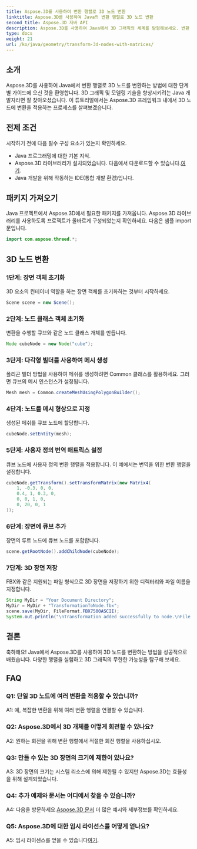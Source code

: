 ```yaml
---
title: Aspose.3D를 사용하여 변환 행렬로 3D 노드 변환
linktitle: Aspose.3D를 사용하여 Java의 변환 행렬로 3D 노드 변환
second_title: Aspose.3D 자바 API
description: Aspose.3D를 사용하여 Java에서 3D 그래픽의 세계를 탐험해보세요. 변환 행렬을 사용하여 손쉽게 노드를 변환하는 방법을 알아보세요.
type: docs
weight: 21
url: /ko/java/geometry/transform-3d-nodes-with-matrices/
---
```

## 소개

Aspose.3D를 사용하여 Java에서 변환 행렬로 3D 노드를 변환하는 방법에 대한 단계별 가이드에 오신 것을 환영합니다. 3D 그래픽 및 모델링 기술을 향상시키려는 Java 개발자라면 잘 찾아오셨습니다. 이 튜토리얼에서는 Aspose.3D 프레임워크 내에서 3D 노드에 변환을 적용하는 프로세스를 살펴보겠습니다.

## 전제 조건

시작하기 전에 다음 필수 구성 요소가 있는지 확인하세요.

- Java 프로그래밍에 대한 기본 지식.
-  Aspose.3D 라이브러리가 설치되었습니다. 다음에서 다운로드할 수 있습니다.[여기](https://releases.aspose.com/3d/java/).
- Java 개발을 위해 작동하는 IDE(통합 개발 환경)입니다.

## 패키지 가져오기

Java 프로젝트에서 Aspose.3D에서 필요한 패키지를 가져옵니다. Aspose.3D 라이브러리를 사용하도록 프로젝트가 올바르게 구성되었는지 확인하세요. 다음은 샘플 import 문입니다.

```java
import com.aspose.threed.*;

```

## 3D 노드 변환

### 1단계: 장면 객체 초기화

3D 요소의 컨테이너 역할을 하는 장면 객체를 초기화하는 것부터 시작하세요.

```java
Scene scene = new Scene();
```

### 2단계: 노드 클래스 객체 초기화

변환을 수행할 큐브와 같은 노드 클래스 개체를 만듭니다.

```java
Node cubeNode = new Node("cube");
```

### 3단계: 다각형 빌더를 사용하여 메시 생성

폴리곤 빌더 방법을 사용하여 메쉬를 생성하려면 Common 클래스를 활용하세요. 그러면 큐브의 메시 인스턴스가 설정됩니다.

```java
Mesh mesh = Common.createMeshUsingPolygonBuilder();
```

### 4단계: 노드를 메시 형상으로 지정

생성된 메쉬를 큐브 노드에 할당합니다.

```java
cubeNode.setEntity(mesh);
```

### 5단계: 사용자 정의 번역 매트릭스 설정

큐브 노드에 사용자 정의 변환 행렬을 적용합니다. 이 예에서는 번역을 위한 변환 행렬을 설정합니다.

```java
cubeNode.getTransform().setTransformMatrix(new Matrix4(
    1, -0.3, 0, 0,
    0.4, 1, 0.3, 0,
    0, 0, 1, 0,
    0, 20, 0, 1
));
```

### 6단계: 장면에 큐브 추가

장면의 루트 노드에 큐브 노드를 포함합니다.

```java
scene.getRootNode().addChildNode(cubeNode);
```

### 7단계: 3D 장면 저장

FBX와 같은 지원되는 파일 형식으로 3D 장면을 저장하기 위한 디렉터리와 파일 이름을 지정합니다.

```java
String MyDir = "Your Document Directory";
MyDir = MyDir + "TransformationToNode.fbx";
scene.save(MyDir, FileFormat.FBX7500ASCII);
System.out.println("\nTransformation added successfully to node.\nFile saved at " + MyDir);
```

## 결론

축하해요! Java에서 Aspose.3D를 사용하여 3D 노드를 변환하는 방법을 성공적으로 배웠습니다. 다양한 행렬을 실험하고 3D 그래픽의 무한한 가능성을 탐구해 보세요.

## FAQ

### Q1: 단일 3D 노드에 여러 변환을 적용할 수 있습니까?

A1: 예, 복잡한 변환을 위해 여러 변환 행렬을 연결할 수 있습니다.

### Q2: Aspose.3D에서 3D 개체를 어떻게 회전할 수 있나요?

A2: 원하는 회전을 위해 변환 행렬에서 적절한 회전 행렬을 사용하십시오.

### Q3: 만들 수 있는 3D 장면의 크기에 제한이 있나요?

A3: 3D 장면의 크기는 시스템 리소스에 의해 제한될 수 있지만 Aspose.3D는 효율성을 위해 설계되었습니다.

### Q4: 추가 예제와 문서는 어디에서 찾을 수 있습니까?

 A4: 다음을 방문하세요.[Aspose.3D 문서](https://reference.aspose.com/3d/java/) 더 많은 예시와 세부정보를 확인하세요.

### Q5: Aspose.3D에 대한 임시 라이선스를 어떻게 얻나요?

 A5: 임시 라이센스를 얻을 수 있습니다[여기](https://purchase.aspose.com/temporary-license/).